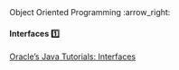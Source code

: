 <link rel="stylesheet" href="{{baseUrl}}/css/textbook.css">

<div class="website-content">

<div id="path">Object Oriented Programming :arrow_right: </div>

<div id="title">

#### Interfaces :one:

</div>

<div id="body">

<dynamic-panel src="../../oopDesign/inheritance/interfaces/embed.md" header="OOP: Inheritance: Interfaces" is-open></dynamic-panel>

<p/>

[Oracle’s Java Tutorials: Interfaces](https://docs.oracle.com/javase/tutorial/java/IandI/createinterface.html)

</div>

<div id="extras">
<div>

</div>
